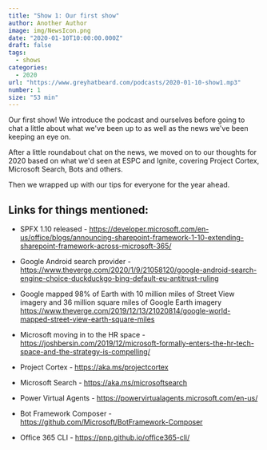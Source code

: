 ```yaml
---
title: "Show 1: Our first show"
author: Another Author
image: img/NewsIcon.png
date: "2020-01-10T10:00:00.000Z"
draft: false
tags: 
  - shows
categories:
  - 2020
url: "https://www.greyhatbeard.com/podcasts/2020-01-10-show1.mp3"
number: 1
size: "53 min"
---
```


Our first show! We introduce the podcast and ourselves before going to chat a little about what we've been up to as well as the news we've been keeping an eye on.

After a little roundabout chat on the news, we moved on to our thoughts for 2020 based on what we'd seen at ESPC and Ignite, covering Project Cortex, Microsoft Search, Bots and others.

Then we wrapped up with our tips for everyone for the year ahead.

## Links for things mentioned:

- SPFX 1.10 released - https://developer.microsoft.com/en-us/office/blogs/announcing-sharepoint-framework-1-10-extending-sharepoint-framework-across-microsoft-365/

- Google Android search provider - https://www.theverge.com/2020/1/9/21058120/google-android-search-engine-choice-duckduckgo-bing-default-eu-antitrust-ruling

- Google mapped 98% of Earth with 10 million miles of Street View imagery and 36 million square miles of Google Earth imagery https://www.theverge.com/2019/12/13/21020814/google-world-mapped-street-view-earth-square-miles

- Microsoft moving in to the HR space - https://joshbersin.com/2019/12/microsoft-formally-enters-the-hr-tech-space-and-the-strategy-is-compelling/

- Project Cortex - https://aka.ms/projectcortex
- Microsoft Search - https://aka.ms/microsoftsearch
- Power Virtual Agents - https://powervirtualagents.microsoft.com/en-us/
- Bot Framework Composer - https://github.com/Microsoft/BotFramework-Composer

- Office 365 CLI - https://pnp.github.io/office365-cli/
